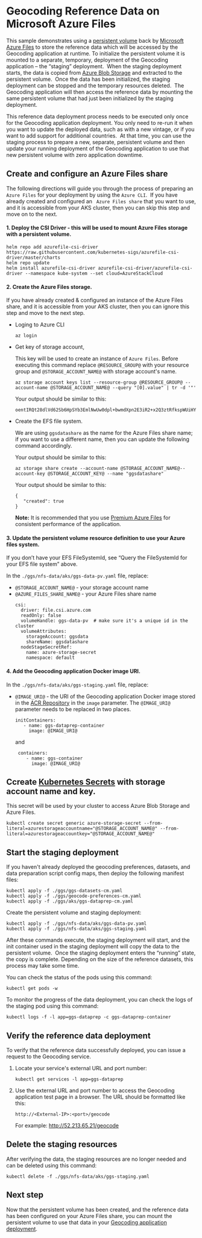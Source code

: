 # Geocoding Reference Data on Microsoft Azure Files

This sample demonstrates using a [persistent volume](https://kubernetes.io/docs/concepts/storage/persistent-volumes/) back by [Microsoft Azure Files](https://azure.microsoft.com/en-in/services/storage/files/) to store the reference data which will be accessed by the Geocoding application at runtime. To initialize the persistent volume it is mounted to a separate, temporary, deployment of the Geocoding application – the “staging” deployment.  When the staging deployment starts, the data is copied from [Azure Blob Storage](https://azure.microsoft.com/en-in/services/storage/blobs/) and extracted to the persistent volume.  Once the data has been initialized, the staging deployment can be stopped and the temporary resources deleted.  The Geocoding application will then access the reference data by mounting the same persistent volume that had just been initialized by the staging deployment.

This reference data deployment process needs to be executed only once for the Geocoding application deployment. You only need to re-run it when you want to update the deployed data, such as with a new vintage, or if you want to add support for additional countries.  At that time, you can use the staging process to prepare a new, separate, persistent volume and then update your running deployment of the Geocoding application to use that new persistent volume with zero application downtime.

## Create and configure an Azure Files share
The following directions will guide you through the process of preparing an `Azure Files` for your deployment by using the `Azure CLI`.  If you have already created and configured an ` Azure Files share` that you want to use, and it is accessible from your AKS cluster, then you can skip this step and move on to the next.

#### 1. Deploy the CSI Driver - this will be used to mount  Azure Files storage with a persistent volume.
```
helm repo add azurefile-csi-driver https://raw.githubusercontent.com/kubernetes-sigs/azurefile-csi-driver/master/charts
helm repo update
helm install azurefile-csi-driver azurefile-csi-driver/azurefile-csi-driver --namespace kube-system --set cloud=AzureStackCloud
```

#### 2. Create the Azure Files storage.
If you have already created & configured an instance of the Azure Files share, and it is accessible from your AKS cluster, then you can ignore this step and move to the next step.

- Loging to Azure CLI

  ```
  az login
  ```

- Get key of storage account, 

  This key will be used to create an instance of `Azure Files`. Before executing this command replace `@RESOURCE_GROUP@` with your resource group and `@STORAGE_ACCOUNT_NAME@` with storage account's name.
  ```
  az storage account keys list --resource-group @RESOURCE_GROUP@ --account-name @STORAGE_ACCOUNT_NAME@ --query "[0].value" | tr -d '"'
  ```
  Your output should be similar to this:

  ```
  oentIRQt28dlVd62Sb6HpSYb3EmlNwUw0dpl+bwmdXpn2E3iR2+x2Q3ztRfkspWUiHYRbiaZ8UOeSjsjrQZ4vw==
  ```
- Create the EFS file system.

  We are using `ggsdatashare` as the name for the Azure Files share name; if you want to use a different name, then you can update the following command accordingly.
  
  Your output should be similar to this:

   ```
   az storage share create --account-name @STORAGE_ACCOUNT_NAME@--account-key @STORAGE_ACCOUNT_KEY@ --name "ggsdatashare"
   ```
  Your output should be similar to this:

   ```
   {
      "created": true
   }
   ```
  **Note:** It is recommended that you use [Premium Azure Files](https://docs.microsoft.com/en-us/azure/storage/files/storage-files-scale-targets) for consistent performance of the application.

#### 3. Update the persistent volume resource definition to use your Azure files system.
If you don’t have your EFS FileSystemId, see “Query the FileSystemId for your EFS file system” above.

In the `./ggs/nfs-data/aks/ggs-data-pv.yaml` file, replace:
- `@STORAGE_ACCOUNT_NAME@` - your storage account name
- `@AZURE_FILES_SHARE_NAME@` - your Azure Files share name
  ```
  csi:
    driver: file.csi.azure.com
    readOnly: false
    volumeHandle: ggs-data-pv  # make sure it's a unique id in the cluster
    volumeAttributes:
      storageAccount: ggsdata
      shareName: ggsdatashare
    nodeStageSecretRef:
      name: azure-storage-secret
      namespace: default
   ```  
#### 4. Add the Geocoding application Docker image URI.
In the `./ggs/nfs-data/aks/ggs-staging.yaml` file, replace:
- `@IMAGE_URI@` - the URI of the Geocoding application Docker image stored in the [ACR Repository](https://azure.microsoft.com/en-in/services/container-registry/) in the `image` parameter. The `@IMAGE_URI@` parameter needs to be replaced in two places.
  ```
  initContainers:
     - name: ggs-dataprep-container
       image: @IMAGE_URI@
  ```
  and
  ```
   containers:
      - name: ggs-container
        image: @IMAGE_URI@
  ```  
## Ccreate [Kubernetes Secrets](https://kubernetes.io/docs/concepts/configuration/secret/) with storage account name and key. 

This secret will be used by your cluster to access Azure Blob Storage and Azure Files.
```
kubectl create secret generic azure-storage-secret --from-literal=azurestorageaccountname="@STORAGE_ACCOUNT_NAME@" --from-literal=azurestorageaccountkey="@STORAGE_ACCOUNT_NAME@" 
```
## Start the staging deployment
If you haven't already deployed the geocoding preferences, datasets, and data preparation script config maps, then deploy the following manifest files:
```
kubectl apply -f ./ggs/ggs-datasets-cm.yaml
kubectl apply -f ./ggs/geocode-preferences-cm.yaml
kubectl apply -f ./ggs/aks/ggs-dataprep-cm.yaml
```
Create the persistent volume and staging deployment:
```
kubectl apply -f ./ggs/nfs-data/aks/ggs-data-pv.yaml
kubectl apply -f ./ggs/nfs-data/aks/ggs-staging.yaml
```
After these commands execute, the staging deployment will start, and the init container used in the staging deployment will copy the data to the persistent volume.  Once the staging deployment enters the “running” state, the copy is complete. Depending on the size of the reference datasets, this process may take some time.

You can check the status of the pods using this command:
```
kubectl get pods -w
```
To monitor the progress of the data deployment, you can check the logs of the staging pod using this command:
```
kubectl logs -f -l app=ggs-dataprep -c ggs-dataprep-container
```

## Verify the reference data deployment
To verify that the reference data successfully deployed, you can issue a request to the Geocoding service.

1. Locate your service's external URL and port number:
    ```
    kubectl get services -l app=ggs-dataprep
    ```
2. Use the external URL and port number to access the Geocoding application test page in a browser.
   The URL should be formatted like this:

   `http://<External-IP>:<port>/geocode`

   For example: http://52.213.65.21/geocode

## Delete the staging resources
After verifying the data, the staging resources are no longer needed and can be deleted using this command:
```
kubectl delete -f ./ggs/nfs-data/aks/ggs-staging.yaml
```
## Next step
Now that the persistent volume has been created, and the reference data has been configured on your Azure Files share, you can mount the persistent volume to use that data in your [Geocoding application deployment](../../README.md).

